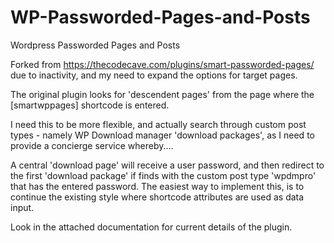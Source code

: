 # WP-Passworded-Pages-and-Posts
Wordpress Passworded Pages and Posts

Forked from https://thecodecave.com/plugins/smart-passworded-pages/ due to inactivity, and my need to expand the options for target pages.

The original plugin looks for 'descendent pages' from the page where the [smartwppages] shortcode is entered.  

I need this to be more flexible, and actually search through custom post types - namely WP Download manager 'download packages', as I need to provide a concierge service whereby....

A central 'download page' will receive a user password, and then redirect to the first 'download package' if finds with the custom post type 'wpdmpro' that has the entered password.  The easiest way to implement this, is to continue the existing style where shortcode attributes are used as data input.

Look in the attached documentation for current details of the plugin.
